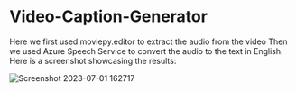 # Video-Caption-Generator
Here we first used moviepy.editor to extract the audio from the video
Then we used Azure Speech Service to convert the audio to the text in English. Here is a screenshot showcasing the results:

![Screenshot 2023-07-01 162717](https://github.com/anujgoyal728/Video-Caption-Generator/assets/78721139/60698c48-1bb7-4f0b-b578-c86f1bb5512e)
